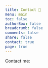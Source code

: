```yaml
---
title: Contact 📨️
menu: main
toc: false
authorBox: false
breadcrumb: false
comments: false
share: false
contact: true
page: true
---
```


Contact me:<br>

